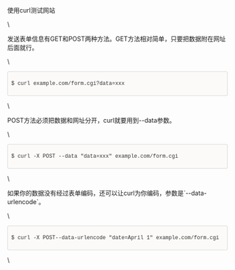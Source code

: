 使用curl测试网站
<div>

<div>

\

</div>

<div>

发送表单信息有GET和POST两种方法。GET方法相对简单，只要把数据附在网址后面就行。

</div>

<div>

\

</div>

<div
style="-en-codeblock: true; box-sizing: border-box; padding: 8px; font-family: Monaco, Menlo, Consolas, &quot;Courier New&quot;, monospace; font-size: 12px; color: rgb(51, 51, 51); border-top-left-radius: 4px; border-top-right-radius: 4px; border-bottom-right-radius: 4px; border-bottom-left-radius: 4px; background-color: rgb(251, 250, 248); border: 1px solid rgba(0, 0, 0, 0.14902); background-position: initial initial; background-repeat: initial initial;">

<div>

<div>

\$ curl example.com/form.cgi?data=xxx

</div>

</div>

</div>

<div>

\

</div>

<div>

POST方法必须把数据和网址分开，curl就要用到--data参数。

</div>

<div>

\

</div>

<div
style="-en-codeblock: true; box-sizing: border-box; padding: 8px; font-family: Monaco, Menlo, Consolas, &quot;Courier New&quot;, monospace; font-size: 12px; color: rgb(51, 51, 51); border-top-left-radius: 4px; border-top-right-radius: 4px; border-bottom-right-radius: 4px; border-bottom-left-radius: 4px; background-color: rgb(251, 250, 248); border: 1px solid rgba(0, 0, 0, 0.14902); background-position: initial initial; background-repeat: initial initial;">

<div>

<div>

\$ curl -X POST --data "data=xxx" example.com/form.cgi

</div>

</div>

</div>

<div>

\

</div>

<div>

如果你的数据没有经过表单编码，还可以让curl为你编码，参数是\`--data-urlencode\`。

</div>

<div>

\

</div>

<div
style="-en-codeblock: true; box-sizing: border-box; padding: 8px; font-family: Monaco, Menlo, Consolas, &quot;Courier New&quot;, monospace; font-size: 12px; color: rgb(51, 51, 51); border-top-left-radius: 4px; border-top-right-radius: 4px; border-bottom-right-radius: 4px; border-bottom-left-radius: 4px; background-color: rgb(251, 250, 248); border: 1px solid rgba(0, 0, 0, 0.14902); background-position: initial initial; background-repeat: initial initial;">

<div>

<div>

\$ curl -X POST--data-urlencode "date=April 1" example.com/form.cgi

</div>

</div>

</div>

<div>

\

</div>

</div>
